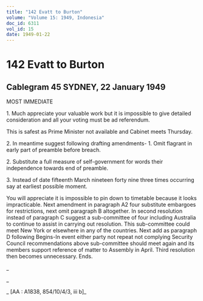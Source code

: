 ```yaml
---
title: "142 Evatt to Burton"
volume: "Volume 15: 1949, Indonesia"
doc_id: 6311
vol_id: 15
date: 1949-01-22
---
```


# 142 Evatt to Burton

## Cablegram 45 SYDNEY, 22 January 1949

MOST IMMEDIATE

1\. Much appreciate your valuable work but it is impossible to give detailed consideration and all your voting must be ad referendum.

This is safest as Prime Minister not available and Cabinet meets Thursday.

2\. In meantime suggest following drafting amendments- 1. Omit flagrant in early part of preamble before breach.

2\. Substitute a full measure of self-government for words their independence towards end of preamble.

3\. Instead of date fifteenth March nineteen forty nine three times occurring say at earliest possible moment.

You will appreciate it is impossible to pin down to timetable because it looks impracticable. Next amendment in paragraph A2 four substitute embargoes for restrictions, next omit paragraph B altogether. In second resolution instead of paragraph C suggest a sub-committee of four including Australia to continue to assist in carrying out resolution. This sub-committee could meet New York or elsewhere in any of the countries. Next add as paragraph D following Begins-In event either party not repeat not complying Security Council recommendations above sub-committee should meet again and its members support reference of matter to Assembly in April. Third resolution then becomes unnecessary. Ends.

_

_

_ [AA : A1838, 854/10/4/3, iii b]_
